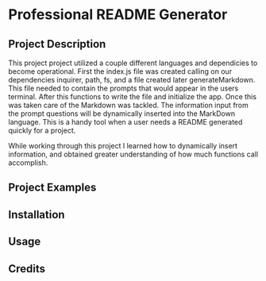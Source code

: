 # Professional README Generator

## Project Description
This project project utilized a couple different languages and dependicies to become operational. First the index.js file was created calling on our  dependencies inquirer, path, fs, and a file created later generateMarkdown. This file needed to contain the prompts that would appear in the users terminal. After this functions to write the file and initialize the app. Once this was taken care of the Markdown was tackled. The information input from the prompt questions will be dynamically inserted into the MarkDown language. This is a handy tool when a user needs a README generated quickly for a project. 

While working through this project I learned how to dynamically insert information, and obtained greater understanding of how much functions call accomplish.

## Project Examples 

## Installation

## Usage

## Credits

